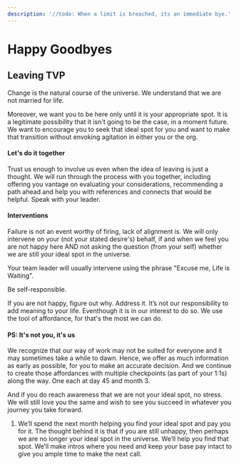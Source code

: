 ```yaml
---
description: '//todo: When a limit is breached, its an immediate bye.'
---
```


# Happy Goodbyes

## Leaving TVP

Change is the natural course of the universe. We understand that we are not married for life.

Moreover, we want you to be here only until it is your appropriate spot. It is a legitimate possibility that it isn't going to be the case, in a moment future. We want to encourage you to seek that ideal spot for you and want to make that transition without envoking agitation in either you or the org.

#### Let's do it together

Trust us enough to involve us even when the idea of leaving is just a thought. We will run through the process with you together, including offering you vantage on evaluating your considerations, recommending a path ahead and help you with references and connects that would be helpful. Speak with your leader.

#### Interventions

Failure is not an event worthy of firing, lack of alignment is. We will only intervene on your \(not your stated desire's\) behalf, if and when we feel you are not happy here AND not asking the question \(from your self\) whether we are still your ideal spot in the universe.

Your team leader will usually intervene using the phrase "Excuse me, Life is Waiting".

Be self-responsible.

If you are not happy, figure out why. Address it. It’s not our responsibility to add meaning to your life. Eventhough it is in our interest to do so. We use the tool of affordance, for that's the most we can do.

#### PS: It's not you, it's us

We recognize that our way of work may not be suited for everyone and it may sometimes take a while to dawn. Hence, we offer as much information as early as possible, for you to make an accurate decision. And we continue to create those affordances with multiple checkpoints \(as part of your 1:1s\) along the way. One each at day 45 and month 3.

And if you do reach awareness that we are not your ideal spot, no stress. We will still love you the same and wish to see you succeed in whatever you journey you take forward.









1. We’ll spend the next month helping you find your ideal spot and pay you for it.  The thought behind it is that if you are still unhappy, then perhaps we are no longer your ideal spot in the universe. We’ll help you find that spot. We’ll make intros where you need and keep your base pay intact to give you ample time to make the next call. 

